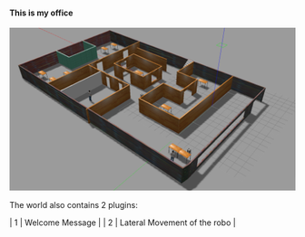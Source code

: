 #### This is my office 

![](myoffice.png)

The world also contains 2 plugins:

| 1 | Welcome Message |
| 2 | Lateral Movement of the robo |
